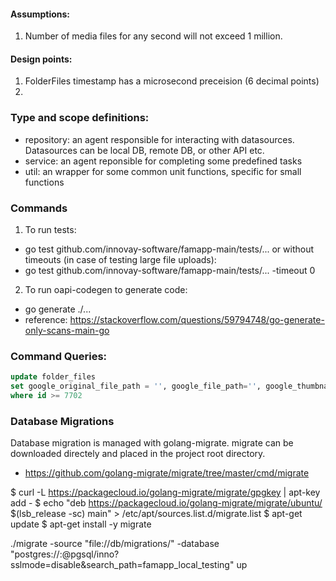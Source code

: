#### Assumptions:
1. Number of media files for any second will not exceed 1 million.


#### Design points:
1. FolderFiles timestamp has a microsecond preceision (6 decimal points)
2. 


### Type and scope definitions:
- repository: an agent responsible for interacting with datasources. Datasources can be local DB, remote DB, or other API etc.
- service: an agent reponsible for completing some predefined tasks
- util: an wrapper for some common unit functions, specific for small functions


### Commands
1. To run tests:
- go test github.com/innovay-software/famapp-main/tests/...
or without timeouts (in case of testing large file uploads):
- go test github.com/innovay-software/famapp-main/tests/... -timeout 0

2. To run oapi-codegen to generate code:
- go generate ./...
- reference: https://stackoverflow.com/questions/59794748/go-generate-only-scans-main-go


### Command Queries:
```sql
update folder_files 
set google_original_file_path = '', google_file_path='', google_thumbnail_path='', google_drive_file_id = ''
where id >= 7702
```

### Database Migrations
Database migration is managed with golang-migrate.
migrate can be downloaded directely and placed in the project root directory.

- https://github.com/golang-migrate/migrate/tree/master/cmd/migrate

$ curl -L https://packagecloud.io/golang-migrate/migrate/gpgkey | apt-key add -
$ echo "deb https://packagecloud.io/golang-migrate/migrate/ubuntu/ $(lsb_release -sc) main" > /etc/apt/sources.list.d/migrate.list
$ apt-get update
$ apt-get install -y migrate

./migrate -source "file://db/migrations/" -database "postgres://<user>:<password>@pgsql/inno?sslmode=disable&search_path=famapp_local_testing" up




